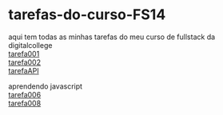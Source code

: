 # tarefas-do-curso-FS14
aqui tem todas as minhas tarefas do meu curso de fullstack da digitalcollege <br>
<a href="https://daviiisousa.github.io/html-css/teste002/">tarefa001</a> <br>
<a href="https://daviiisousa.github.io/FlexBox-Fitness/">tarefa002</a> <br>
<a href="https://daviiisousa.github.io/consumindo-API/">tarefaAPI</a> <br>

aprendendo javascript <br>
<a href="https://daviiisousa.github.io/Javascript-estudos/Tarefas/tarefa006/">tarefa006</a> <br>
<a href="https://daviiisousa.github.io/Javascript-estudos/Tarefas/tarefa008/">tarefa008</a>
